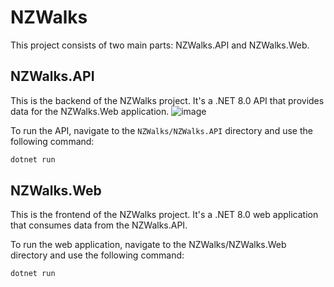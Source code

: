 # NZWalks

This project consists of two main parts: NZWalks.API and NZWalks.Web.

## NZWalks.API

This is the backend of the NZWalks project. It's a .NET 8.0 API that provides data for the NZWalks.Web application.
![image](https://github.com/WouterMalan/NZWalks_ASP.NET_Core_Web_API/assets/83170798/877ae8d8-6921-45b3-967d-20c87d1a82b5)


To run the API, navigate to the `NZWalks/NZWalks.API` directory and use the following command:

```sh
dotnet run
```


## NZWalks.Web
This is the frontend of the NZWalks project. It's a .NET 8.0 web application that consumes data from the NZWalks.API.

To run the web application, navigate to the NZWalks/NZWalks.Web directory and use the following command:

```sh
dotnet run
```

